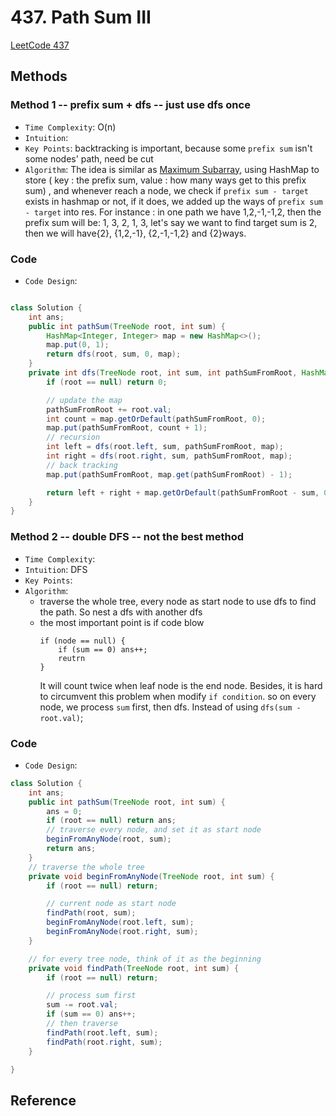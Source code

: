 # 437. Path Sum III

[LeetCode 437](https://leetcode.com/problems/path-sum-iii/)

## Methods

### Method 1 -- prefix sum + dfs -- just use dfs once

* `Time Complexity`: O(n)
* `Intuition`:
* `Key Points`: backtracking is important, because some `prefix sum` isn't some nodes' path, need be cut 
* `Algorithm`: The idea is similar as [Maximum Subarray](../../Prefix_Sum/Maximum_Subarray), using HashMap to store ( key : the prefix sum, value : how many ways get to this prefix sum) , and whenever reach a node, we check if `prefix sum - target` exists in hashmap or not, if it does, we added up the ways of `prefix sum - target` into res.
For instance : in one path we have 1,2,-1,-1,2, then the prefix sum will be: 1, 3, 2, 1, 3, let's say we want to find target sum is 2, then we will have{2}, {1,2,-1}, {2,-1,-1,2} and {2}ways.

### Code

* `Code Design`:

```java

class Solution {
    int ans;
    public int pathSum(TreeNode root, int sum) {
        HashMap<Integer, Integer> map = new HashMap<>();
        map.put(0, 1);
        return dfs(root, sum, 0, map);
    }
    private int dfs(TreeNode root, int sum, int pathSumFromRoot, HashMap<Integer, Integer> map) {
        if (root == null) return 0;

        // update the map
        pathSumFromRoot += root.val;
        int count = map.getOrDefault(pathSumFromRoot, 0);
        map.put(pathSumFromRoot, count + 1);
        // recursion
        int left = dfs(root.left, sum, pathSumFromRoot, map);
        int right = dfs(root.right, sum, pathSumFromRoot, map);
        // back tracking
        map.put(pathSumFromRoot, map.get(pathSumFromRoot) - 1);

        return left + right + map.getOrDefault(pathSumFromRoot - sum, 0);
    }
}
```

### Method 2 -- double DFS -- not the best method

* `Time Complexity`:
* `Intuition`: DFS
* `Key Points`:
* `Algorithm`:
  * traverse the whole tree, every node as start node to use dfs to find the path. So nest a dfs with another dfs
  * the most important point is if code blow
    ```
    if (node == null) {
        if (sum == 0) ans++;
        reutrn
    }
    ```
    It will count twice when leaf node is the end node. Besides, it is hard to  circumvent this problem when modify `if condition`.
    so on every node, we process `sum` first, then dfs. Instead of using `dfs(sum - root.val)`;

### Code

* `Code Design`:

```java
class Solution {
    int ans;
    public int pathSum(TreeNode root, int sum) {
        ans = 0;
        if (root == null) return ans;
        // traverse every node, and set it as start node
        beginFromAnyNode(root, sum);
        return ans;
    }
    // traverse the whole tree
    private void beginFromAnyNode(TreeNode root, int sum) {
        if (root == null) return;

        // current node as start node
        findPath(root, sum);
        beginFromAnyNode(root.left, sum);
        beginFromAnyNode(root.right, sum);
    }

    // for every tree node, think of it as the beginning
    private void findPath(TreeNode root, int sum) {
        if (root == null) return;

        // process sum first
        sum -= root.val;
        if (sum == 0) ans++;
        // then traverse
        findPath(root.left, sum);
        findPath(root.right, sum);
    }

}
```

## Reference